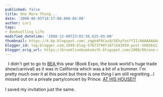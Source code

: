 ```yaml
---
published: false
title: One More Thing...
date: '2008-06-05T18:57:00.006-04:00'
author: Lori
tags:
- Bookselling Life
modified_datetime: '2008-12-08T23:03:56.625-05:00'
thumbnail: https://4.bp.blogspot.com/_zqgb4FOCazQ/SEhyfosffII/AAAAAAAAAG4/QekM-iuchxQ/s72-c/prince.bmp
blogger_id: tag:blogger.com,1999:blog-5767374071871443859.post-5605641391038858858
blogger_orig_url: https://brooklinebooksmith.blogspot.com/2008/06/one-more-thing.html
---
```


<img id="BLOGGER_PHOTO_ID_5208538856879520898" style="FLOAT: left; MARGIN: 0px 10px 10px 0px; CURSOR: hand" alt="" src="https://4.bp.blogspot.com/_zqgb4FOCazQ/SEhyfosffII/AAAAAAAAAG4/QekM-iuchxQ/s320/prince.bmp" border="0" />I didn't get to go to <a href="https://www.bookexpoamerica.com/">BEA </a>this year (Book Expo, the book world's huge trade show/carnival) as it was in California which was a bit of a bummer. I'm pretty much over it at this point but there is one thing I am still regretting...I missed out on a private party/concert by Prince. <a href="https://papercuts.blogs.nytimes.com/2008/06/02/princes-late-night-at-book-expo/#more-501">AT HIS HOUSE!!!</a><br /><br />I saved my invitation just the same.